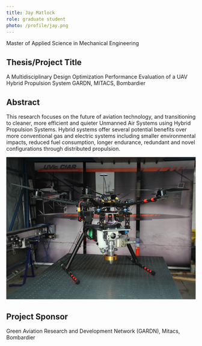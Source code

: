 ```yaml
---
title: Jay Matlock
role: graduate student
photo: /profile/jay.png
---
```


Master of Applied Science in Mechanical Engineering

## Thesis/Project Title

A Multidisciplinary Design Optimization Performance Evaluation of a UAV Hybrid Propulsion System GARDN, MITACS, Bombardier

## Abstract

This research focuses on the future of aviation technology, and transitioning to cleaner, more efficient and quieter Unmanned Air Systems using Hybrid Propulsion Systems.  Hybrid systems offer several potential benefits over more conventional gas and electric systems including smaller environmental impacts, reduced fuel consumption, longer endurance, redundant and novel configurations through distributed propulsion.

![hybrid propulsion system](/profile/2.png)

## Project Sponsor

Green Aviation Research and Development Network (GARDN), Mitacs, Bombardier
